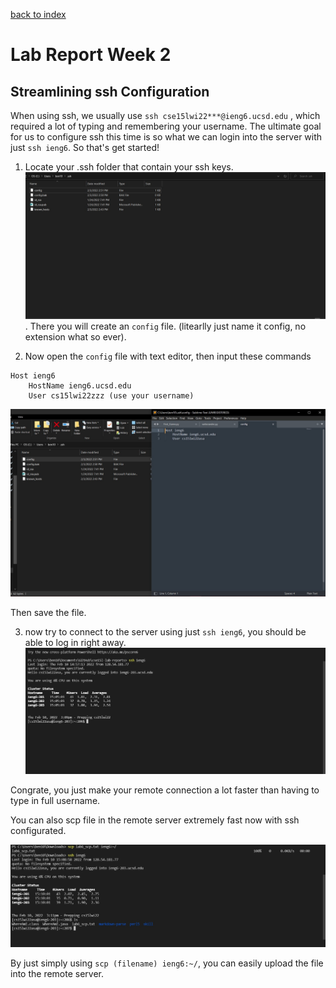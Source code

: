 [back to index](index.html)

# Lab Report Week 2

## Streamlining ssh Configuration

When using ssh, we usually use 
`ssh cse15lwi22***@ieng6.ucsd.edu`
, which required a lot of typing and remembering your username. The ultimate goal for us to configure ssh this time is so what we can login into the server with just `ssh ieng6`. So that's get started!

1. Locate your .ssh folder that contain your ssh keys.
![folder](lab3_explorer.jpg). There you will create an `config` file. (litearlly just name it config, no extension what so ever).

2. Now open the `config` file with text editor, then input these commands

```
Host ieng6
    HostName ieng6.ucsd.edu
    User cs15lwi22zzz (use your username)
```
![d](config_edit.jpg)

Then save the file.

3. now try to connect to the server using just `ssh ieng6`, you should be able to log in right away.
![d](ssh_ieng6_login.jpg)

Congrate, you just make your remote connection a lot faster than having to type in full username.

You can also scp file in the remote server extremely fast now with ssh configurated.

![](scp_lab3.jpg)

By just simply using `scp (filename) ieng6:~/`, you can easily upload the file into the remote server.


